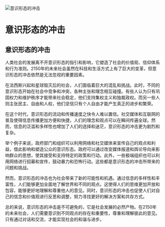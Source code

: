 ![意识形态的冲击](/images/chapter.1.section.3.image.1.png)


# 意识形态的冲击


## 意识形态的冲击

人类社会的发展离不开意识形态的指引和影响，它塑造了社会的价值观、信仰体系和行为准则。2150年的未来社会虽然在科技和生活方式上有了巨大的变革，但意识形态的冲击依然是无法忽视的重要因素。

在法西斯兴起和星球毁灭后的社会，人们面临着巨大的混乱和挑战。此时，不同的意识形态开始在社会中竞争和冲突，各种主张和理念相互碰撞。有些人认为只有巩固权力和维护秩序才能带来社会稳定，他们支持集权主义和独裁政权。而另一些人则主张民主、自由和人权，他们坚信只有个人自由才能产生真正的进步和繁荣。

在这个时代，意识形态的流动和传播速度之快令人难以置信。社交媒体和互联网的普及使得信息传播更加方便和快捷，人们的理念和观点可以在瞬间传遍全球。然而，信息的泛滥和多样性也增加了人们的选择和迷茫，意识形态的冲击更为剧烈和复杂。

举个例子来说，政府部门和组织可以利用网络和社交媒体来宣传自己的观点和利益，借此影响和塑造公众的意识形态。政府可以通过改变媒体报道和舆论导向来影响群众的思想，使其接受和支持特定的政策和行动。此外，一些极端组织也可以利用网络进行招募和宣传，鼓动暴力和恐怖行动。这些都是意识形态的冲击所带来的问题和挑战。

然而，意识形态的冲击也为社会带来了新的可能性和机遇。通过信息的多样性和丰富性，人们能够更加全面地了解世界和不同的观点。这使得人们的思维更加开放和包容，能够更好地理解和尊重他人的意见。同时，意识形态的冲击也促使人们对自己的信念和价值观进行反思和调整，努力寻找更好的解决方案和共存方式。

总的来说，意识形态的冲击是不可避免的，它是社会发展的必然产物。在2150年的未来社会，人们需要意识到不同观点的存在和重要性，尊重和理解彼此的意见。只有通过对话和交流，才能实现社会的和谐与进步。
